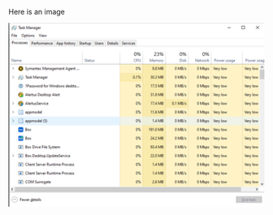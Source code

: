 Here is an image

![image](https://github.com/backyardbiomech/docImages/blob/main/DeepLabCut/TaskManagerDetails.png)
